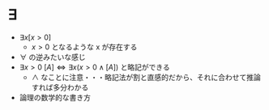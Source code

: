 # $\exists$

- $\exists x[x>0]$
  - $x>0$ となるような x が存在する
- $\forall$ の逆みたいな感じ
- $\exists x>0\ [A] \iff \exists x (x > 0 \land [A])$ と略記ができる
  - $\land$ なことに注意・・・略記法が割と直感的だから、それに合わせて推論すれば多分わかる
- 論理の数学的な書き方
